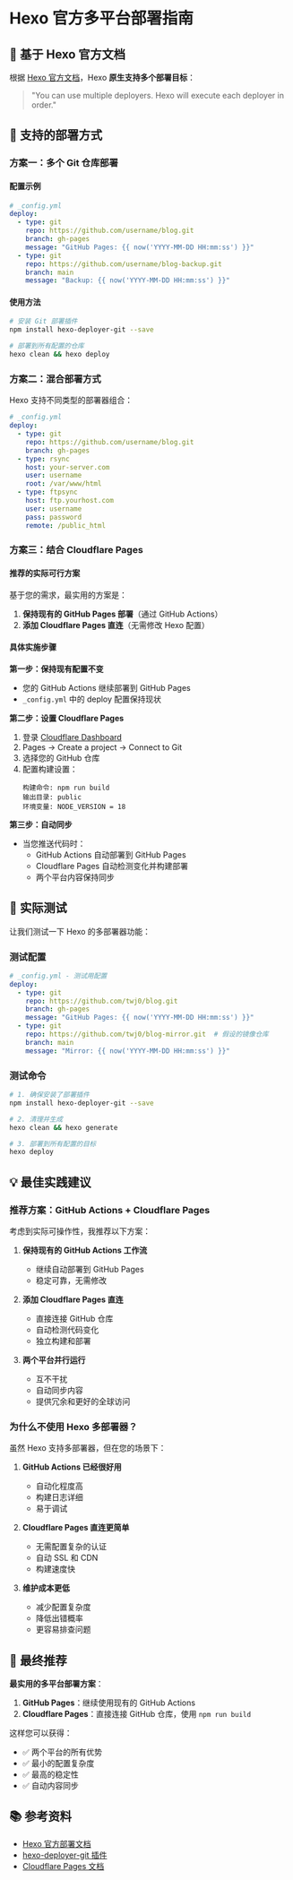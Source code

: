 # Hexo 官方多平台部署指南

## 📖 基于 Hexo 官方文档

根据 [Hexo 官方文档](https://hexo.io/docs/one-command-deployment)，Hexo **原生支持多个部署目标**：

> "You can use multiple deployers. Hexo will execute each deployer in order."

## 🚀 支持的部署方式

### 方案一：多个 Git 仓库部署

#### 配置示例

```yaml
# _config.yml
deploy:
  - type: git
    repo: https://github.com/username/blog.git
    branch: gh-pages
    message: "GitHub Pages: {{ now('YYYY-MM-DD HH:mm:ss') }}"
  - type: git
    repo: https://github.com/username/blog-backup.git
    branch: main
    message: "Backup: {{ now('YYYY-MM-DD HH:mm:ss') }}"
```

#### 使用方法

```bash
# 安装 Git 部署插件
npm install hexo-deployer-git --save

# 部署到所有配置的仓库
hexo clean && hexo deploy
```

### 方案二：混合部署方式

Hexo 支持不同类型的部署器组合：

```yaml
# _config.yml
deploy:
  - type: git
    repo: https://github.com/username/blog.git
    branch: gh-pages
  - type: rsync
    host: your-server.com
    user: username
    root: /var/www/html
  - type: ftpsync
    host: ftp.yourhost.com
    user: username
    pass: password
    remote: /public_html
```

### 方案三：结合 Cloudflare Pages

#### 推荐的实际可行方案

基于您的需求，最实用的方案是：

1. **保持现有的 GitHub Pages 部署**（通过 GitHub Actions）
2. **添加 Cloudflare Pages 直连**（无需修改 Hexo 配置）

#### 具体实施步骤

**第一步：保持现有配置不变**
- 您的 GitHub Actions 继续部署到 GitHub Pages
- `_config.yml` 中的 deploy 配置保持现状

**第二步：设置 Cloudflare Pages**
1. 登录 [Cloudflare Dashboard](https://dash.cloudflare.com/)
2. Pages → Create a project → Connect to Git
3. 选择您的 GitHub 仓库
4. 配置构建设置：
   ```
   构建命令: npm run build
   输出目录: public
   环境变量: NODE_VERSION = 18
   ```

**第三步：自动同步**
- 当您推送代码时：
  - GitHub Actions 自动部署到 GitHub Pages
  - Cloudflare Pages 自动检测变化并构建部署
  - 两个平台内容保持同步

## 🔧 实际测试

让我们测试一下 Hexo 的多部署器功能：

### 测试配置

```yaml
# _config.yml - 测试用配置
deploy:
  - type: git
    repo: https://github.com/twj0/blog.git
    branch: gh-pages
    message: "GitHub Pages: {{ now('YYYY-MM-DD HH:mm:ss') }}"
  - type: git
    repo: https://github.com/twj0/blog-mirror.git  # 假设的镜像仓库
    branch: main
    message: "Mirror: {{ now('YYYY-MM-DD HH:mm:ss') }}"
```

### 测试命令

```bash
# 1. 确保安装了部署插件
npm install hexo-deployer-git --save

# 2. 清理并生成
hexo clean && hexo generate

# 3. 部署到所有配置的目标
hexo deploy
```

## 💡 最佳实践建议

### 推荐方案：GitHub Actions + Cloudflare Pages

考虑到实际可操作性，我推荐以下方案：

1. **保持现有的 GitHub Actions 工作流**
   - 继续自动部署到 GitHub Pages
   - 稳定可靠，无需修改

2. **添加 Cloudflare Pages 直连**
   - 直接连接 GitHub 仓库
   - 自动检测代码变化
   - 独立构建和部署

3. **两个平台并行运行**
   - 互不干扰
   - 自动同步内容
   - 提供冗余和更好的全球访问

### 为什么不使用 Hexo 多部署器？

虽然 Hexo 支持多部署器，但在您的场景下：

1. **GitHub Actions 已经很好用**
   - 自动化程度高
   - 构建日志详细
   - 易于调试

2. **Cloudflare Pages 直连更简单**
   - 无需配置复杂的认证
   - 自动 SSL 和 CDN
   - 构建速度快

3. **维护成本更低**
   - 减少配置复杂度
   - 降低出错概率
   - 更容易排查问题

## 🎯 最终推荐

**最实用的多平台部署方案**：

1. **GitHub Pages**：继续使用现有的 GitHub Actions
2. **Cloudflare Pages**：直接连接 GitHub 仓库，使用 `npm run build`

这样您可以获得：
- ✅ 两个平台的所有优势
- ✅ 最小的配置复杂度
- ✅ 最高的稳定性
- ✅ 自动内容同步

## 📚 参考资料

- [Hexo 官方部署文档](https://hexo.io/docs/one-command-deployment)
- [hexo-deployer-git 插件](https://github.com/hexojs/hexo-deployer-git)
- [Cloudflare Pages 文档](https://developers.cloudflare.com/pages/)
